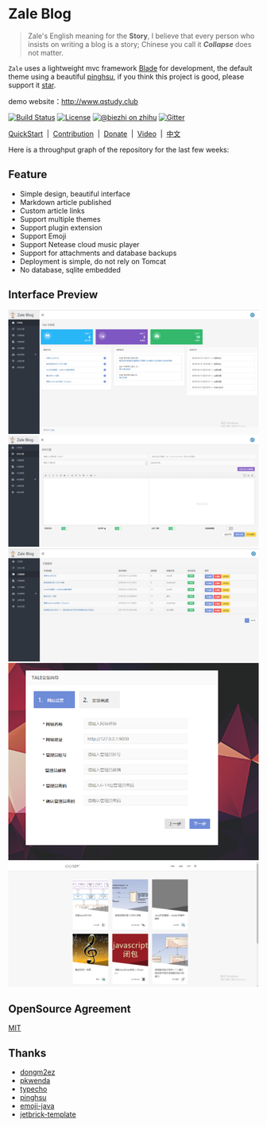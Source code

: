 # Zale Blog

> Zale's English meaning for the **Story**, I believe that every person who insists on writing a blog is a story; Chinese you call it ***Collapse*** does not matter.

`Zale` uses a lightweight mvc framework [Blade](https://github.com/biezhi/blade) for development, the default theme using a beautiful [pinghsu](https://github.com/chakhsu/pinghsu), if you think this project is good, please support it [star]((https://github.com/oZale/Zale/stargazers)).

demo website：http://www.qstudy.club

[![Build Status](https://img.shields.io/travis/oZale/Zale.svg?style=flat-square)](https://travis-ci.org/oZale/Zale)
[![License](https://img.shields.io/badge/license-MIT-4EB1BA.svg?style=flat-square)](https://github.com/oZale/Zale/blob/master/LICENSE)
[![@biezhi on zhihu](https://img.shields.io/badge/zhihu-%40biezhi-red.svg?style=flat-square)](https://www.zhihu.com/people/biezhi)
[![Gitter](https://badges.gitter.im/biezhi/Zale-group.svg)](https://gitter.im/Zale-group)

[QuickStart](https://github.com/DionQiu/Zale-prototype/wiki/QuickStart)&nbsp; | &nbsp;[Contribution](https://github.com/DionQiu/Zale-prototype/issues/new)&nbsp; | &nbsp;[Donate](https://github.com/DionQiu/Zale-prototype/wiki/9.-%E6%8D%90%E8%B5%A0%E6%88%91%E4%BB%AC)&nbsp; | &nbsp;[Video](https://github.com/oZale/Zale/wiki/%E8%A7%86%E9%A2%91%E6%95%99%E7%A8%8B)&nbsp; | &nbsp;[中文](README_ZH.md)

Here is a throughput graph of the repository for the last few weeks:

## Feature

+ Simple design, beautiful interface
+ Markdown article published
+ Custom article links
+ Support multiple themes
+ Support plugin extension
+ Support Emoji
+ Support Netease cloud music player
+ Support for attachments and database backups
+ Deployment is simple, do not rely on Tomcat
+ No database, sqlite embedded

## Interface Preview

![Zale1.png](https://github.com/DionQiu/Zale-prototype/blob/master/show/zale-01.png)
![Zale_022.png](https://github.com/DionQiu/Zale-prototype/blob/master/show/zale-02.png)
![Zale_03.png](https://github.com/DionQiu/Zale-prototype/blob/master/show/zale-03.png)
![Zale_04.png](https://github.com/DionQiu/Zale-prototype/blob/master/show/zale-04.png)
![Zale_05.png](https://github.com/DionQiu/Zale-prototype/blob/master/show/zale-05.png)
## OpenSource Agreement

[MIT](LICENSE)

## Thanks

+ [dongm2ez](https://github.com/dongm2ez)
+ [pkwenda](https://github.com/pkwenda)
+ [typecho](https://github.com/typecho/typecho)
+ [pinghsu](https://github.com/chakhsu/pinghsu)
+ [emoji-java](https://github.com/vdurmont/emoji-java)
+ [jetbrick-template](https://github.com/subchen/jetbrick-template-2x)